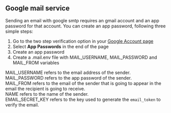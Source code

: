 ## Google mail service
Sending an email with google smtp requires an gmail account and an app password for that account. You can create an app password, following three simple steps:

01. Go to the two step verification option in your [Google Account page](myaccount.google.com/signinoptions/two-step-verification)
02. Select **App Passwords** in the end of the page
03. Create an app password
04. Create a .mail.env file with MAIL_USERNAME, MAIL_PASSWORD and MAIL_FROM variables

MAIL_USERNAME refers to the email address of the sender.<br>
MAIL_PASSWORD refers to the app password of the sender.<br>
MAIL_FROM refers to the email of the sender that is going to appear in the email the recipient is going to receive.<br>
NAME refers to the name of the sender.<br>
EMAIL_SECRET_KEY refers to the key used to generate the `email_token` to verify the email.

